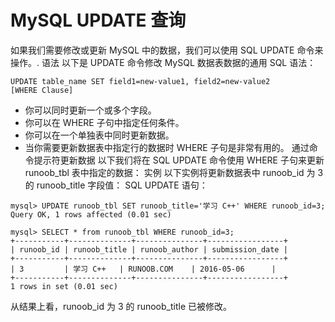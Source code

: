 # MySQL UPDATE 查询
如果我们需要修改或更新 MySQL 中的数据，我们可以使用 SQL UPDATE 命令来操作。.
语法
以下是 UPDATE 命令修改 MySQL 数据表数据的通用 SQL 语法：
```
UPDATE table_name SET field1=new-value1, field2=new-value2
[WHERE Clause]
```
- 你可以同时更新一个或多个字段。
- 你可以在 WHERE 子句中指定任何条件。
- 你可以在一个单独表中同时更新数据。
- 当你需要更新数据表中指定行的数据时 WHERE 子句是非常有用的。
通过命令提示符更新数据
以下我们将在 SQL UPDATE 命令使用 WHERE 子句来更新 runoob_tbl 表中指定的数据：
实例
以下实例将更新数据表中 runoob_id 为 3 的 runoob_title 字段值：
SQL UPDATE 语句：
```
mysql> UPDATE runoob_tbl SET runoob_title='学习 C++' WHERE runoob_id=3;
Query OK, 1 rows affected (0.01 sec)
 
mysql> SELECT * from runoob_tbl WHERE runoob_id=3;
+-----------+--------------+---------------+-----------------+
| runoob_id | runoob_title | runoob_author | submission_date |
+-----------+--------------+---------------+-----------------+
| 3         | 学习 C++   | RUNOOB.COM    | 2016-05-06      |
+-----------+--------------+---------------+-----------------+
1 rows in set (0.01 sec)
```
从结果上看，runoob_id 为 3 的 runoob_title 已被修改。